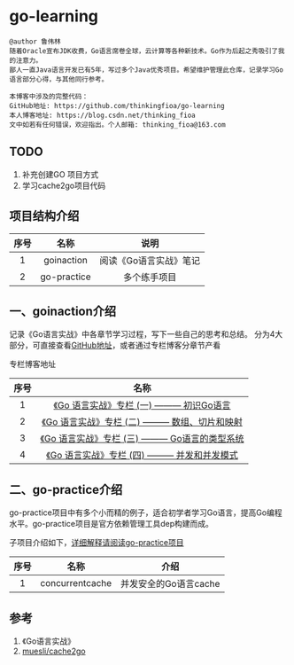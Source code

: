 # go-learning
```
@author 鲁伟林
随着Oracle宣布JDK收费，Go语言席卷全球，云计算等各种新技术。Go作为后起之秀吸引了我的注意力。
鄙人一直Java语言开发已有5年，写过多个Java优秀项目。希望维护管理此仓库，记录学习Go语言部分心得，与其他同行参考。

本博客中涉及的完整代码：
GitHub地址: https://github.com/thinkingfioa/go-learning
本人博客地址: https://blog.csdn.net/thinking_fioa
文中如若有任何错误，欢迎指出。个人邮箱: thinking_fioa@163.com
```

## TODO 
1. 补充创建GO 项目方式
2. 学习cache2go项目代码

## 项目结构介绍
|序号|名称|说明|
|:---:|:---:|:---:|
|1|goinaction|阅读《Go语言实战》笔记|
|2|go-practice|多个练手项目|

## 一、goinaction介绍
记录《Go语言实战》中各章节学习过程，写下一些自己的思考和总结。
分为4大部分，可直接查看[GitHub地址](https://github.com/thinkingfioa/go-learning/tree/master/goinaction)，或者通过专栏博客分章节产看

专栏博客地址

|序号|名称|
|:---:|:---:|
|1|[《Go 语言实战》专栏 (一) ——— 初识Go语言](https://blog.csdn.net/thinking_fioa/article/details/89289675)|
|2|[《Go 语言实战》专栏 (二) ——— 数组、切片和映射](https://blog.csdn.net/thinking_fioa/article/details/89289737)|
|3|[《Go 语言实战》专栏 (三) ——— Go语言的类型系统](https://blog.csdn.net/thinking_fioa/article/details/89289876)|
|4|[《Go 语言实战》专栏 (四) ——— 并发和并发模式](https://blog.csdn.net/thinking_fioa/article/details/89289980)|

## 二、go-practice介绍
go-practice项目中有多个小而精的例子，适合初学者学习Go语言，提高Go编程水平。go-practice项目是官方依赖管理工具dep构建而成。

子项目介绍如下，[详细解释请阅读go-practice项目](https://github.com/thinkingfioa/go-learning/tree/master/go-practice)

|序号|名称|介绍|
|:---:|:---:|:---:|
|1|concurrentcache|并发安全的Go语言cache|


## 参考

1. 《Go语言实战》
2. [muesli/cache2go](https://github.com/muesli/cache2go)